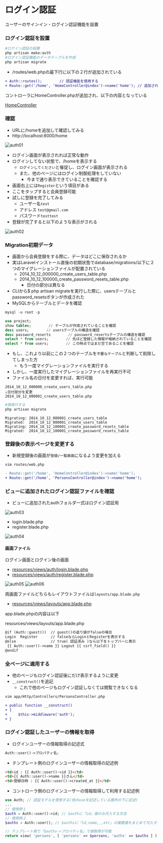 # ログイン認証

ユーザーのサインイン・ログイン認証機能を設置

### ログイン認証を設置

```bash
#ログイン認証の設置
php artisan make:auth
#ログイン認証機能のデータテーブルを作成
php artisan migrate
```

* /routes/web.phpの最下行に以下の２行が追加されている

```diff
+ Auth::routes();        // 認証機能を使用する
+ Route::get('/home', 'HomeController@index')->name('home'); // 追加されたファイル
```

コントローラにHomeController.phpが追加され、以下の内容となっている

[HomeController](HomeController.php)

### 確認

* URLに/homeを追加して確認してみる
* http://localhost:8000/home

![auth01](image/auth01.png)

* ログイン画面が表示されれば正常な動作
* ログインしてない状態で、/homeを表示する
    * `ログインしてください`と催促し、ログイン画面が表示される
    * また、他のページにはログイン制御処理をしていない
        * 今まで通り表示できていることを確認する
* 画面右上には`Register`という項目がある
* ここをタップすると会員登録可能
* 試しに登録を完了してみる
    * ユーザー名`test`
    * アドレス `test@gmail.com`
    * パスワード`testtest`
* 登録が完了すると以下のような表示がされる

![auth02](image/auth02.png)

### Migration初期データ

* 画面から会員登録をする際に、データはどこに保存されるか
* 実はLaravelインストール直後の初期状態でdatabase/migrations/以下に２つのマイグレーションファイルが配置されている
    * 2014_10_12_000000_create_users_table.php
    * 2014_10_12_100000_create_password_resets_table.php
        * 日付の部分は異なる
* CLIから$ php artisan migrateを実行した際に、usersテーブルとpassword_resetsボタンが作成された
* MySQLからテーブルとデータを確認

```sql
mysql -u root -p

use project;
show tables;        // テーブルが作成されていることを確認
desc users;        // usersテーブルの構造を確認
desc password_reserts        // password_resertsテーブルの構造を確認
select * from users;        // 先ほど登録した情報が格納されていることを確認
select * from users;        // この時点ではまだ空であることを確認
```

* もし、これより以前にこの２つのテーブルを`不要なテーブル`と判断して削除してしまった方
    * もう一度マイグレーションファイルを実行する
* しかし、一度実行したマイグレーションファイルを再実行不可
* ファイル名の日付を変更すれば、実行可能

```text
2014_10_12_000000_create_users_table.php
↓日付部分を変更
2014_10_12_000001_create_users_table.php
```

```bash
#再実行する
php artisan migrate
```

```text
Migrating: 2014_10_12_000001_create_users_table
Migrated:  2014_10_12_000001_create_users_table
Migrating: 2014_10_12_100001_create_password_resets_table
Migrated:  2014_10_12_100001_create_password_resets_table
```

### 登録後の表示ページを変更する

* 新規登録後の画面が`登録/一覧画面`になるよう変更を加える

```bash
vim routes/web.php
```

```diff
- Route::get('/home', 'HomeController@index')->name('home');
+ Route::get('/home', 'PersonsController@index')->name('home');
```

### ビューに追加されたログイン認証ファイルを確認

* ビューに追加されたauthフォルダ一式はログイン認証用

![auth03](image/auth03.png)

* login.blade.php
* register.blade.php

![auth04](image/auth04.png)

#### 画面ファイル

ログイン画面とログイン後の画面

* [resources/views/auth/login.blade.php](https://github.com/aki-creatist/Laravel5/blob/persons-auth/resources/views/auth/login.blade.php)
* [resources/views/auth/register.blade.php](https://github.com/aki-creatist/Laravel5/blob/persons-auth/resources/views/auth/register.blade.php)


![auth05](image/auth05.png)
![auth06](image/auth06.png)

両画面ファイルどちらもレイアウトファイルは`layouts/app.blade.php`

* [resources/views/layouts/app.blade.php](https://github.com/aki-creatist/Laravel5/blob/persons-auth/resources/views/layouts/app.blade.php)

app.blade.phpの内容は以下

resources/views/layouts/app.blade.php

```html
@if (Auth::guest())  // guest()の返り値がfalseの場合
Login  Register      // falseならLoginとRegisterを表示する
@else                // true( 認証済み )なら以下をトップバーに表示
 {{ Auth::user()->name }} Logout {{ csrf_field() }} 
@endif 
```

### 全ページに適用する

* 他のページもログイン認証後にだけ表示するように変更
* `__construct()`を追記
    * これで他のページもログイン認証しなくては閲覧できなくなる

```bash
vim app/Http/Controllers/PersonsController.php
```

```diff
+ public function __construct()
+ {
+     $this->middleware('auth');
+ }
```

### ログイン認証したユーザーの情報を取得

* ログインユーザーの情報取得の記述式

```php
Auth::user()->プロパティ名;
```

* テンプレート側のログインユーザーの情報取得の記述例

```html
<td>id : {{ Auth::user()->id }}</td>
<td>{{ Auth::user()->name }}さん</td>
<td>登録日時 : {{ Auth::user()->created_at }}</td>
```

* コントローラ側のログインユーザーの情報取得して利用する記述例

```php
use Auth; // 認証モデルを使用する(他のuseを記述している箇所の下に記述)
...
// 使用例１
$auth = Auth::user()->id; // $authに「id」値のみ代入する方法
// 使用例２
$auths = Auth::user(); // $authsに「id,name,,,etc」の複数値をまとめて代入する方法

// テンプレート側で「$auths->プロパティ名」で値取得が可能
return view( 'persons', [ 'persons' => $persons, 'auths' => $auths ] );
```
